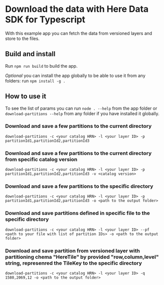# Download the data with Here Data SDK for Typescript

With this example app you can fetch the data from versioned layers and store to the files.

## Build and install

Run `npm run build` to build the app.

*Optional* you can install the app globally to be able to use it from any folders: run `npm install -g .`

## How to use it

To see the list of params you can run `node . --help` from the app folder or 
`download-partitions --help` from any folder if you have installed it globally.

### Download and save a few partitions to the current directory
`download-partitions -c <your catalog HRN> -l <your layer ID> -p partitionId1,partitionId2,partitionId3`

### Download and save a few partitions to the current directory from specific catalog version
`download-partitions -c <your catalog HRN> -l <your layer ID> -p partitionId1,partitionId2,partitionId3 -v <catalog version>`


### Download and save a few partitions to the specific directory
`download-partitions -c <your catalog HRN> -l <your layer ID> -p partitionId1,partitionId2,partitionId3 -o <path to the output folder>`


### Download and save partitions defined in specific file to the specific directory
`download-partitions -c <your catalog HRN> -l <your layer ID> --pf <path to your file with list of partition IDs> -o <path to the output folder>`

### Download and save partition from versioned layer with partitioning chema "HereTile" by provided "row,column,level" string, represenred the TileKey to the specific directory
`download-partitions -c <your catalog HRN> -l <your layer ID> -q 1580,2069,12 -o <path to the output folder>`

